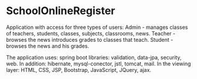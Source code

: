 # SchoolOnlineRegister

Application with access for three types of users:
  Admin - manages classes of teachers, students, classes, subjects, classrooms, news.
  Teacher - browses the news introduces grades to classes that teach.
  Student - browses the news and his grades.

The application uses:
  spring boot libraries: validation, data-jpa, security, web.
  In addition: hibernate, mysql-conector, jstl, tomcat, mail.
  In the viewing layer: HTML, CSS, JSP, Bootstrap, JavaScript, JQuery, ajax.
